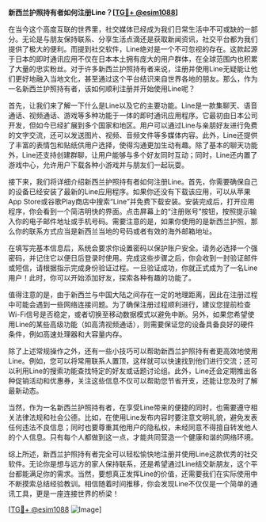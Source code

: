 **新西兰护照持有者如何注册Line？[[TG💪+ @esim1088](https://t.me/s/esim1088)]**

在当今这个高度互联的世界里，社交媒体已经成为我们日常生活中不可或缺的一部分。无论是与朋友保持联系、分享生活点滴还是获取新闻资讯，社交平台都为我们提供了极大的便利。而提到社交软件，Line绝对是一个不可忽视的存在。这款起源于日本的即时通讯应用不仅在日本本土拥有庞大的用户群体，在全球范围内也积累了大量的忠实粉丝。对于许多新西兰护照持有者来说，注册并使用Line无疑能让他们更好地融入当地文化，甚至通过这个平台结识来自世界各地的朋友。那么，作为一名新西兰护照持有者，该如何顺利注册并开始使用Line呢？

首先，让我们来了解一下什么是Line以及它的主要功能。Line是一款集聊天、语音通话、视频通话、游戏等多种功能于一体的即时通讯应用程序。它最初由日本公司开发，但如今已经扩展到多个国家和地区。用户可以通过Line与亲朋好友进行免费的文字交流，还可以发送图片、视频、音频文件等多媒体内容。此外，Line还提供了丰富的表情包和贴纸供用户选择，使得沟通更加生动有趣。除了基本的聊天功能外，Line还支持创建群聊，让用户能够与多个好友同时互动；同时，Line还内置了游戏中心，允许用户下载各种小游戏并与朋友们一起玩耍。

接下来，我们将详细介绍新西兰护照持有者如何注册Line。首先，你需要确保自己的设备已经安装了最新的Line应用程序。如果你还没有下载该应用，可以从苹果App Store或谷歌Play商店中搜索“Line”并免费下载安装。安装完成后，打开应用程序，你会看到一个简洁明快的界面。点击屏幕上的“注册账号”按钮，按照提示输入你的电子邮件地址或手机号码。需要注意的是，如果你使用的是新西兰护照，那么你的联系方式应当是新西兰当地的号码或者有效的海外邮箱地址。

在填写完基本信息后，系统会要求你设置密码以保护账户安全。请务必选择一个强密码，并记住它以便日后登录时使用。完成这些步骤之后，你会收到一封验证邮件或短信，请根据指示完成身份验证过程。一旦验证成功，你就正式成为了一名Line用户！此时，你可以开始添加好友，探索各种有趣的功能了。

值得注意的是，由于新西兰与中国大陆之间存在一定的地理距离，因此在注册过程中可能会遇到一些网络连接问题。为了确保注册过程顺利进行，建议您提前检查Wi-Fi信号是否稳定，或者切换至移动数据模式以避免中断。另外，如果您希望使用Line的某些高级功能（如高清视频通话），则需要保证您的设备具备良好的硬件条件，例如高速处理器和大容量内存。

除了上述常规操作之外，还有一些小技巧可以帮助新西兰护照持有者更高效地使用Line。例如，您可以将常用联系人置顶，这样就可以快速找到他们进行交流；还可以利用Line的搜索功能查找特定的好友或话题讨论组。此外，Line还会定期推出各种促销活动和优惠券，关注这些信息不仅可以帮助您节省开支，还能让您及时了解最新动态。

当然，作为一名新西兰护照持有者，在享受Line带来的便捷的同时，也需要遵守相关法律法规和社会公德。比如，在使用Line发布内容时要注意文明礼貌，避免发表任何违法不良信息；同时也要尊重其他用户的隐私权，未经同意不得擅自转发他人的个人信息。只有每个人都做到这一点，才能共同营造一个健康和谐的网络环境。

综上所述，新西兰护照持有者完全可以轻松愉快地注册并使用Line这款优秀的社交软件。无论你是想与远方的家人保持联系，还是希望通过Line结交新朋友，这个平台都能满足你的需求。当然，要想真正发挥Line的价值，还需要我们在实际使用中不断摸索总结经验教训。相信随着时间推移，你会发现Line不仅仅是一个简单的通讯工具，更是一座连接世界的桥梁！

[[TG💪+ @esim1088](https://t.me/s/esim1088) ![Image](https://i.postimg.cc/4NQfJmqS/Snipaste-2025-05-13-00-14-12.png)]